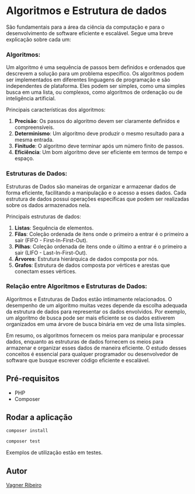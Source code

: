 # Algoritmos e Estrutura de dados

São fundamentais para a área da ciência da computação e para o desenvolvimento de software eficiente e escalável. Segue uma breve explicação sobre cada um:

### Algoritmos:
Um algoritmo é uma sequência de passos bem definidos e ordenados que descrevem a solução para um problema específico. Os algoritmos podem ser implementados em diferentes linguagens de programação e são independentes de plataforma. Eles podem ser simples, como uma simples busca em uma lista, ou complexos, como algoritmos de ordenação ou de inteligência artificial.

Principais características dos algoritmos:

1. **Precisão**: Os passos do algoritmo devem ser claramente definidos e compreensíveis.
2. **Determinismo**: Um algoritmo deve produzir o mesmo resultado para a mesma entrada.
3. **Finitude**: O algoritmo deve terminar após um número finito de passos.
4. **Eficiência**: Um bom algoritmo deve ser eficiente em termos de tempo e espaço.

### Estruturas de Dados:
Estruturas de Dados são maneiras de organizar e armazenar dados de forma eficiente, facilitando a manipulação e o acesso a esses dados. Cada estrutura de dados possui operações específicas que podem ser realizadas sobre os dados armazenados nela.

Principais estruturas de dados:

1. **Listas**: Sequência de elementos.
2. **Filas**: Coleção ordenada de itens onde o primeiro a entrar é o primeiro a sair (FIFO - First-In-First-Out).
3. **Pilhas**: Coleção ordenada de itens onde o último a entrar é o primeiro a sair (LIFO - Last-In-First-Out).
4. **Árvores**: Estrutura hierárquica de dados composta por nós.
5. **Grafos**: Estrutura de dados composta por vértices e arestas que conectam esses vértices.

### Relação entre Algoritmos e Estruturas de Dados:
Algoritmos e Estruturas de Dados estão intimamente relacionados. O desempenho de um algoritmo muitas vezes depende da escolha adequada da estrutura de dados para representar os dados envolvidos. Por exemplo, um algoritmo de busca pode ser mais eficiente se os dados estiverem organizados em uma árvore de busca binária em vez de uma lista simples.

Em resumo, os algoritmos fornecem os meios para manipular e processar dados, enquanto as estruturas de dados fornecem os meios para armazenar e organizar esses dados de maneira eficiente. O estudo desses conceitos é essencial para qualquer programador ou desenvolvedor de software que busque escrever código eficiente e escalável.

## Pré-requisitos
 * PHP
 * Composer

## Rodar a aplicação

```bash
composer install
```

```bash
composer test
```

Exemplos de utilização estão em testes.

## Autor
[Vagner Ribeiro](https://www.linkedin.com/in/vagner-ribeiro)